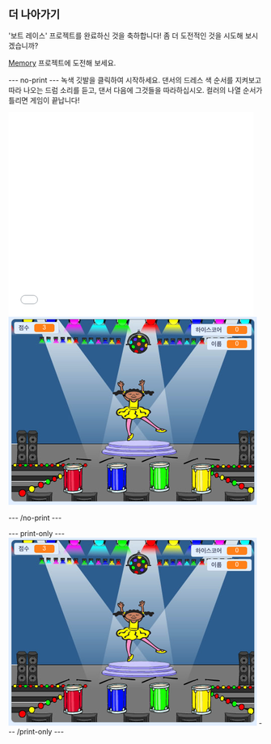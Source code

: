 ## 더 나아가기

'보트 레이스' 프로젝트를 완료하신 것을 축하합니다! 좀 더 도전적인 것을 시도해 보시겠습니까?

[Memory](https://projects.raspberrypi.org/en/projects/memory?utm_source=pathway&utm_medium=whatnext&utm_campaign=projects) 프로젝트에 도전해 보세요.

\--- no-print \--- 녹색 깃발을 클릭하여 시작하세요. 댄서의 드레스 색 순서를 지켜보고 따라 나오는 드럼 소리를 듣고, 댄서 다음에 그것들을 따라하십시오. 컬러의 나열 순서가 틀리면 게임이 끝납니다!

<div class="scratch-preview">
  <iframe allowtransparency="true" width="485" height="402" src="//scratch.mit.edu/projects/embed/284452634/?autostart=false" frameborder="0" allowfullscreen scrolling="no" mark="crwd-mark"></iframe> <img src="images/memory-screenshot.png" />
</div>

\--- /no-print \---

\--- print-only \--- ![screenshot of finished game](images/memory-screenshot.png) \--- /print-only \---